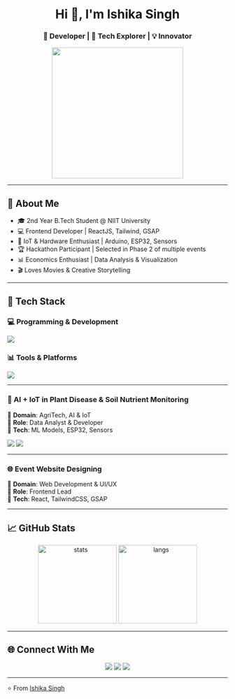 <h1 align="center">Hi 👋, I'm Ishika Singh</h1>
<h3 align="center">🚀 Developer | 🔬 Tech Explorer | 💡 Innovator</h3>

<p align="center">
  <img src="https://media.giphy.com/media/QTfX9Ejfra3ZmNxh6B/giphy.gif" width="300" />
</p>

---

## 🌟 About Me
- 🎓 2nd Year B.Tech Student @ NIIT University  
- 💻 Frontend Developer | ReactJS, Tailwind, GSAP  
- 🔋 IoT & Hardware Enthusiast | Arduino, ESP32, Sensors  
- 🏆 Hackathon Participant | Selected in Phase 2 of multiple events  
- 📊 Economics Enthusiast | Data Analysis & Visualization  
- 🎬 Loves Movies & Creative Storytelling  

---

## 🔧 Tech Stack

### 💻 Programming & Development
<p>
  <img src="https://skillicons.dev/icons?i=html,css,js,react,tailwind,python,arduino,cpp,git,github,vscode" />
</p>

### 📊 Tools & Platforms
<p>
  <img src="https://skillicons.dev/icons?i=figma,notion,vercel,nodejs,mysql,postman" />
</p>

---


### 🌱 AI + IoT in Plant Disease & Soil Nutrient Monitoring  
🔹 **Domain**: AgriTech, AI & IoT  
🔹 **Role**: Data Analyst & Developer  
🔹 **Tech**: ML Models, ESP32, Sensors  

<p>
  <img src="https://img.shields.io/badge/IoT-Project-blue?style=for-the-badge&logo=arduino" />
  <img src="https://img.shields.io/badge/EV-Tech-green?style=for-the-badge&logo=car" />
</p>


---


### 🌐 Event Website Designing  
🔹 **Domain**: Web Development & UI/UX  
🔹 **Role**: Frontend Lead  
🔹 **Tech**: React, TailwindCSS, GSAP  

---


## 📈 GitHub Stats

<p align="center">
  <img src="https://github-readme-stats.vercel.app/api?username=ishh-you&show_icons=true&theme=radical" alt="stats" height="180"/>
  <img src="https://github-readme-stats.vercel.app/api/top-langs/?username=ishh-you&layout=compact&theme=radical" alt="langs" height="180"/>
</p>

---

## 🌐 Connect With Me
<p align="center">
  <a href="https://www.linkedin.com/in/ishika-singh-543881332/" target="_blank"><img src="https://skillicons.dev/icons?i=linkedin" /></a>
  <a href="https://www.instagram.com/ishh_.you/" target="_blank"><img src="https://skillicons.dev/icons?i=instagram" /></a>
  <a href="mailto:ishikasinghmavai2006@gmail.com"><img src="https://skillicons.dev/icons?i=gmail" /></a>
</p>

---

⭐️ From [Ishika Singh](https://github.com/IshikaS2006)
